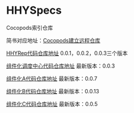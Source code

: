 # HHYSpecs
Cocopods索引仓库

简书对应地址：[Cocopods建立远程仓库](https://www.jianshu.com/p/9975a364b476)

[HHYRep代码仓库地址](https://github.com/HuiYouHua/HHYRep)  0.0.1，0.0.2，0.0.3三个版本

[组件化调度中心代码仓库地址](https://github.com/HuiYouHua/HHYCTMediator)  最新版本：0.0.3

[组件化A代码仓库地址](https://github.com/HuiYouHua/HHYComponentA)  最新版本：0.0.7

[组件化B代码仓库地址](https://github.com/HuiYouHua/HHYComponentB)  最新版本：0.0.13

[组件化C代码仓库地址](https://github.com/HuiYouHua/HHYComponentC)  最新版本：0.0.5
